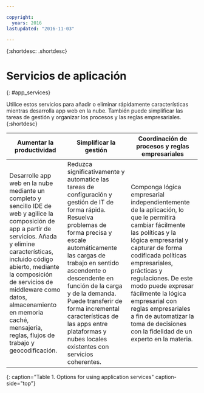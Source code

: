 ```yaml
---

copyright:
  years: 2016
lastupdated: "2016-11-03"

---
```



{:shortdesc: .shortdesc}

# Servicios de aplicación
{: #app_services}

Utilice estos servicios para añadir o eliminar rápidamente características mientras desarrolla app web en la nube. También puede simplificar las tareas de gestión y organizar los procesos y las reglas empresariales.
{:shortdesc}


Aumentar la productividad | Simplificar la gestión | Coordinación de procesos y reglas empresariales
--- | --- | ---
Desarrolle app web en la nube mediante un completo y sencillo IDE de web y agilice la composición de app a partir de servicios. Añada y elimine características, incluido código abierto, mediante la composición de servicios de middleware como datos, almacenamiento en memoria caché, mensajería, reglas, flujos de trabajo y geocodificación. | Reduzca significativamente y automatice las tareas de configuración y gestión de IT de forma rápida. Resuelva problemas de forma precisa y escale automáticamente las cargas de trabajo en sentido ascendente o descendente en función de la carga y de la demanda. Puede transferir de forma incremental características de las apps entre plataformas y nubes locales existentes con servicios coherentes. | Componga lógica empresarial independientemente de la aplicación, lo que le permitirá cambiar fácilmente las políticas y la lógica empresarial y capturar de forma codificada políticas empresariales, prácticas y regulaciones. De este modo puede expresar fácilmente la lógica empresarial con reglas empresariales a fin de automatizar la toma de decisiones con la fidelidad de un experto en la materia.
{: caption="Table 1. Options for using application services" caption-side="top"}
